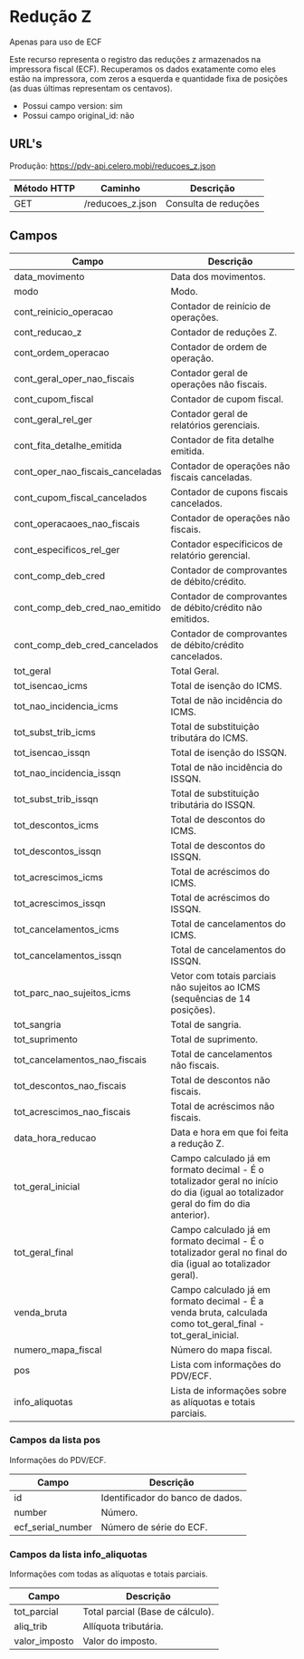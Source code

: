 # Redução Z

Apenas para uso de ECF

Este recurso representa o registro das reduções z armazenados na impressora fiscal (ECF). Recuperamos os dados exatamente como eles estão na impressora, com zeros a esquerda e quantidade fixa de posições (as duas últimas representam os centavos).

* Possui campo version: sim
* Possui campo original_id: não

## URL's

Produção: https://pdv-api.celero.mobi/reducoes_z.json

Método HTTP | Caminho | Descrição
--|--|--
GET | /reducoes_z.json | Consulta de reduções

## Campos

Campo | Descrição
--|--
data_movimento | Data dos movimentos.
modo | Modo.
cont_reinicio_operacao | Contador de reinício de operações.
cont_reducao_z | Contador de reduções Z.
cont_ordem_operacao | Contador de ordem de operação.
cont_geral_oper_nao_fiscais | Contador geral de operações não fiscais.
cont_cupom_fiscal | Contador de cupom fiscal.
cont_geral_rel_ger | Contador geral de relatórios gerenciais.
cont_fita_detalhe_emitida | Contador de fita detalhe emitida.
cont_oper_nao_fiscais_canceladas | Contador de operações não fiscais canceladas.
cont_cupom_fiscal_cancelados | Contador de cupons fiscais cancelados.
cont_operacaoes_nao_fiscais | Contador de operações não fiscais.
cont_especificos_rel_ger | Contador específicicos de relatório gerencial.
cont_comp_deb_cred | Contador de comprovantes de débito/crédito.
cont_comp_deb_cred_nao_emitido | Contador de comprovantes de débito/crédito não emitidos.
cont_comp_deb_cred_cancelados | Contador de comprovantes de débito/crédito cancelados.
tot_geral | Total Geral.
tot_isencao_icms | Total de isenção do ICMS.
tot_nao_incidencia_icms | Total de não incidência do ICMS.
tot_subst_trib_icms | Total de substituição tributára do ICMS.
tot_isencao_issqn | Total de isenção do ISSQN.
tot_nao_incidencia_issqn | Total de não incidência do ISSQN.
tot_subst_trib_issqn | Total de substituição tributária do ISSQN.
tot_descontos_icms | Total de descontos do ICMS.
tot_descontos_issqn | Total de descontos do ISSQN.
tot_acrescimos_icms | Total de acréscimos do ICMS.
tot_acrescimos_issqn | Total de acréscimos do ISSQN.
tot_cancelamentos_icms | Total de cancelamentos do ICMS.
tot_cancelamentos_issqn | Total de cancelamentos do ISSQN.
tot_parc_nao_sujeitos_icms | Vetor com totais parciais não sujeitos ao ICMS (sequências de 14 posições).
tot_sangria | Total de sangria.
tot_suprimento | Total de suprimento.
tot_cancelamentos_nao_fiscais | Total de cancelamentos não fiscais.
tot_descontos_nao_fiscais | Total de descontos não fiscais.
tot_acrescimos_nao_fiscais | Total de acréscimos não fiscais.
data_hora_reducao | Data e hora em que foi feita a redução Z.
tot_geral_inicial | Campo calculado já em formato decimal - É o totalizador geral no início do dia (igual ao totalizador geral do fim do dia anterior).
tot_geral_final | Campo calculado já em formato decimal - É o totalizador geral no final do dia (igual ao totalizador geral).
venda_bruta | Campo calculado já em formato decimal - É a venda bruta, calculada como tot_geral_final - tot_geral_inicial.
numero_mapa_fiscal | Número do mapa fiscal.
pos | Lista com informações do PDV/ECF.
info_aliquotas | Lista de informações sobre as alíquotas e totais parciais.

### Campos da lista pos

Informações do PDV/ECF.

Campo | Descrição
--|--
id | Identificador do banco de dados.
number | Número.
ecf_serial_number | Número de série do ECF.

### Campos da lista info_aliquotas

Informações com todas as alíquotas e totais parciais.

Campo | Descrição
--|--
tot_parcial | Total parcial (Base de cálculo).
aliq_trib | Allíquota tributária.
valor_imposto | Valor do imposto.
